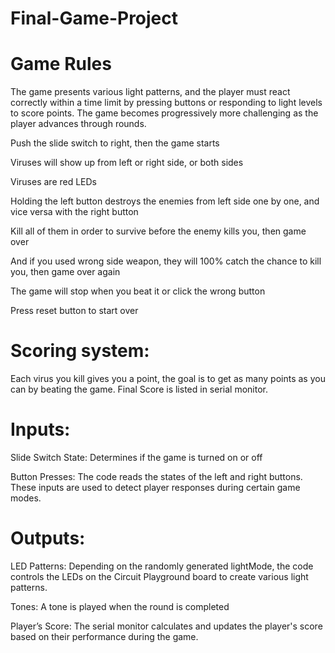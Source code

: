 # Final-Game-Project

# Game Rules
The game presents various light patterns, and the player must react correctly within a time limit by pressing buttons or responding to light levels to score points. The game becomes progressively more challenging as the player advances through rounds.

Push the slide switch to right, then the game starts

Viruses will show up from left or right side, or both sides

Viruses are red LEDs

Holding the left button destroys the enemies from left side one by one, and vice versa with the right button

Kill all of them in order to survive before the enemy kills you, then game over 

And if you used wrong side weapon, they will 100% catch the chance to kill you, then game over again

The game will stop when you beat it or click the wrong button

Press reset button to start over

# Scoring system:
Each virus you kill gives you a point, the goal is to get as many points as you can by beating the game. Final Score is listed in serial monitor.

# Inputs:
Slide Switch State: Determines if the game is turned on or off

Button Presses: The code reads the states of the left and right buttons. These inputs are used to detect player responses during certain game modes.

# Outputs:
LED Patterns: Depending on the randomly generated lightMode, the code controls the LEDs on the Circuit Playground board to create various light patterns.

Tones: A tone is played when the round is completed

Player’s Score: The serial monitor calculates and updates the player's score based on their performance during the game.
